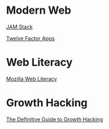 
# Modern Web

[JAM Stack](https://jamstack.org)

[Twelve Factor Apps](https://12factor.net)

# Web Literacy

[Mozilla Web Literacy](https://learning.mozilla.org/en-US/web-literacy)

# Growth Hacking

[The Definitive Guide to Growth Hacking](https://www.quicksprout.com/the-definitive-guide-to-growth-hacking/)

